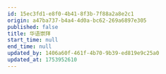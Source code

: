 ```yaml
---
id: 15ec3fd1-e8f0-4b41-8f3b-7f88a2a8e2c1
origin: a47ba737-b4a4-4d0a-bc62-269a6897e305
published: false
title: 华语崇拜
start_time: null
end_time: null
updated_by: 1406a60f-461f-4b70-9b39-ed819e9c25a0
updated_at: 1753952610
---
```

